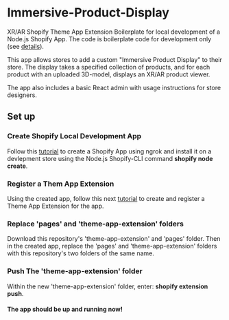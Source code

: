 # Immersive-Product-Display
XR/AR Shopify Theme App Extension Boilerplate for local development of a Node.js Shopify App. The code is boilerplate code for development only (see [details](https://github.com/Shopify/shopify-node-api/blob/main/docs/issues.md)).

This app allows stores to add a custom "Immersive Product Display" to their store. The display takes a specified collection of products, and for each product with an uploaded 3D-model, displays an XR/AR product viewer. 

The app also includes a basic React admin with usage instructions for store designers.

## Set up

### Create Shopify Local Development App
Follow this [tutorial](https://shopify.dev/apps/getting-started/create#step-4-install-your-app-on-your-development-store) to create a Shopify App using ngrok and install it on a devlepment store using the Node.js Shopify-CLI command **shopify node create**.

### Register a Them App Extension
Using the created app, follow this next [tutorial](https://shopify.dev/apps/online-store/theme-app-extensions/getting-started#scaffold-and-register-a-theme-app-extension) to create and register a Theme App Extension for the app.

### Replace 'pages' and 'theme-app-extension' folders
Download this repository's 'theme-app-extension' and 'pages' folder. Then in the created app, replace the 'pages' and 'theme-app-extension' folders with this repository's two folders of the same name. 

### Push The 'theme-app-extension' folder
Within the new 'theme-app-extension' folder, enter: **shopify extension push**.

#### The app should be up and running now!
